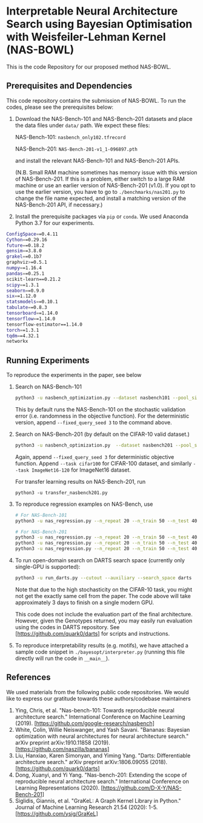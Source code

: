 # Interpretable Neural Architecture Search using Bayesian Optimisation with Weisfeiler-Lehman Kernel (NAS-BOWL)

This is the code Repository for our proposed method NAS-BOWL.

##  Prerequisites and Dependencies
This code repository contains the submission of NAS-BOWL. To run the codes, please see the prerequisites below:
1. Download the NAS-Bench-101 and NAS-Bench-201 datasets and place the data
files under ```data/``` path. We expect these files:
    
    NAS-Bench-101: ```nasbench_only102.tfrecord```
    
    NAS-Bench-201: ```NAS-Bench-201-v1_1-096897.pth```
    
    and install the relevant NAS-Bench-101 and NAS-Bench-201 APIs.
    
    (N.B. Small RAM machine sometimes has memory issue with this version of NAS-Bench-201. If this is a problem,
    either switch to a large RAM machine or use an earlier version of NAS-Bench-201 (v1.0). If you opt to use the earlier version,
    you have to go to ```./benchmarks/nas201.py``` to change the file name expected, and install a matching version of the NAS-Bench-201
    API, if necessary.)

2. Install the prerequisite packages via ```pip``` or ```conda```. We used Anaconda Python 3.7 for our experiments.
```bash
ConfigSpace==0.4.11
Cython==0.29.16
future==0.18.2
gensim==3.8.0
grakel==0.1b7
graphviz>=0.5.1
numpy==1.16.4
pandas==0.25.1
scikit-learn==0.21.2
scipy==1.3.1
seaborn==0.9.0
six==1.12.0
statsmodels==0.10.1
tabulate==0.8.3
tensorboard==1.14.0
tensorflow==1.14.0
tensorflow-estimator==1.14.0
torch==1.3.1
tqdm==4.32.1
networkx
```

## Running Experiments
To reproduce the experiments in the paper, see below

1. Search on NAS-Bench-101
    ```bash
    python3 -u nasbench_optimization.py --dataset nasbench101 --pool_size 200 --batch_size 5 --max_iters 30 --n_repeat 20 --n_init 10
    ```

    This by default runs the NAS-Bench-101 on the stochastic validation error (i.e. randomness in the objective function). For the 
    deterministic version, append ```--fixed_query_seed 3``` to the command above.

2. Search on NAS-Bench-201 (by default on the CIFAR-10 valid dataset.)
    ```bash
    python3 -u nasbench_optimization.py  --dataset nasbench201 --pool_size 200 --mutate_size 200 --batch_size 5 --n_init 10 --max_iters 30
    ```
    Again, append ```--fixed_query_seed 3``` for deterministic objective function. Append ```--task cifar100```
    for CIFAR-100 dataset, and similarly ```--task ImageNet16-120``` for ImageNet16 dataset.
    
    For transfer learning results on NAS-Bench-201, run
    ```
    python3 -u transfer_nasbench201.py 
    ```
      
3. To reproduce regression examples on NAS-Bench, use
    ```bash
   # For NAS-Bench-101
    python3 -u nas_regression.py --n_repeat 20 --n_train 50 --n_test 400 --dataset nasbench101
   
   # For NAS-Bench-201
    python3 -u nas_regression.py --n_repeat 20 --n_train 50 --n_test 400 --dataset nasbench201
    python3 -u nas_regression.py --n_repeat 20 --n_train 50 --n_test 400 --dataset nasbench201 --task cifar100
    python3 -u nas_regression.py --n_repeat 20 --n_train 50 --n_test 400 --dataset nasbench201 --task ImageNet16-120
    ```
   
4. To run open-domain search on DARTS search space (currently only single-GPU is supported):
    ```bash
    python3 -u run_darts.py --cutout --auxiliary --search_space darts
    ```
   Note that due to the high stochasticity on the CIFAR-10 task, you might not get the exactly same cell from the paper. The code
   above will take approximately 3 days to finish on a single modern GPU. 
   
   This code does not include the evaluation part of the final architecture. However, given the Genotypes returned, 
   you may easily run evaluation using the codes in DARTS repository. See [https://github.com/quark0/darts] for scripts and instructions.
   
5. To reproduce interpretability results (e.g. motifs), we have attached a sample code snippet
in ```./bayesopt/interpreter.py``` (running this file directly will run the code in ```__main__```).

## References
We used materials from the following public code repositories. We would like to express our gratitude towards
these authors/codebase maintainers
    
   1. Ying, Chris, et al. "Nas-bench-101: Towards reproducible neural architecture search." 
   International Conference on Machine Learning (2019). [https://github.com/google-research/nasbench]
   2. White, Colin, Willie Neiswanger, and Yash Savani. "Bananas: Bayesian optimization with neural architectures for neural architecture search." 
   arXiv preprint arXiv:1910.11858 (2019). [https://github.com/naszilla/bananas]
   3. Liu, Hanxiao, Karen Simonyan, and Yiming Yang. "Darts: Differentiable architecture search." 
   arXiv preprint arXiv:1806.09055 (2018). [https://github.com/quark0/darts]
   4. Dong, Xuanyi, and Yi Yang. "Nas-bench-201: Extending the scope of reproducible neural architecture search." 
   International Conference on Learning Representations (2020). [https://github.com/D-X-Y/NAS-Bench-201]
   5. Siglidis, Giannis, et al. "GraKeL: A Graph Kernel Library in Python." Journal of Machine Learning Research 21.54 (2020): 1-5.
    [https://github.com/ysig/GraKeL]

